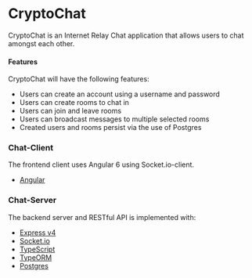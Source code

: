 # CryptoChat
CryptoChat is an Internet Relay Chat application that allows users to chat amongst each other.

#### Features
CryptoChat will have the following features:
* Users can create an account using a username and password
* Users can create rooms to chat in
* Users can join and leave rooms
* Users can broadcast messages to multiple selected rooms
* Created users and rooms persist via the use of Postgres

### Chat-Client
The frontend client uses Angular 6 using Socket.io-client.
* [Angular](https://angular.io)

### Chat-Server
The backend server and RESTful API is implemented with:
* [Express v4](https://expressjs.com/)
* [Socket.io](https://socket.io/)
* [TypeScript](https://www.typescriptlang.org/)
* [TypeORM](http://typeorm.io/#/)
* [Postgres](https://www.postgresql.org/)
